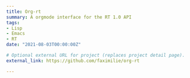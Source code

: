 ```yaml
---
title: Org-rt
summary: A orgmode interface for the RT 1.0 API
tags:
- Lisp
- Emacs
- RT
date: "2021-08-03T00:00:00Z"

# Optional external URL for project (replaces project detail page).
external_link: https://github.com/faximilie/org-rt

---
```

